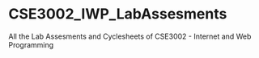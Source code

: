 # CSE3002_IWP_LabAssesments
All the Lab Assesments and Cyclesheets of CSE3002 - Internet and Web Programming 
